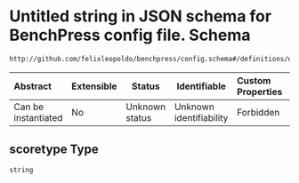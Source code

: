 # Untitled string in JSON schema for BenchPress config file. Schema

```txt
http://github.com/felixleopoldo/benchpress/config.schema#/definitions/order_mcmc/properties/scoretype
```




| Abstract            | Extensible | Status         | Identifiable            | Custom Properties | Additional Properties | Access Restrictions | Defined In                                                               |
| :------------------ | ---------- | -------------- | ----------------------- | :---------------- | --------------------- | ------------------- | ------------------------------------------------------------------------ |
| Can be instantiated | No         | Unknown status | Unknown identifiability | Forbidden         | Allowed               | none                | [config.schema.json\*](../out/config.schema.json "open original schema") |

## scoretype Type

`string`
